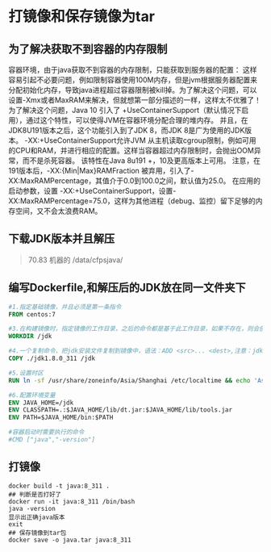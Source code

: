 # 打镜像和保存镜像为tar
## 为了解决获取不到容器的内存限制
容器环境，由于java获取不到容器的内存限制，只能获取到服务器的配置： 
这样容易引起不必要问题，例如限制容器使用100M内存，但是jvm根据服务器配置来分配初始化内存，导致java进程超过容器限制被kill掉。为了解决这个问题，可以设置-Xmx或者MaxRAM来解决，但就想第一部分描述的一样，这样太不优雅了！
为了解决这个问题，Java 10 引入了 +UseContainerSupport（默认情况下启用），通过这个特性，可以使得JVM在容器环境分配合理的堆内存。 并且，在JDK8U191版本之后，这个功能引入到了JDK 8，而JDK 8是广为使用的JDK版本。
-XX:+UseContainerSupport允许JVM 从主机读取cgroup限制，例如可用的CPU和RAM，并进行相应的配置。这样当容器超过内存限制时，会抛出OOM异常，而不是杀死容器。
该特性在Java 8u191 +，10及更高版本上可用。
注意，在191版本后，-XX:{Min|Max}RAMFraction 被弃用，引入了-XX:MaxRAMPercentage，其值介于0.0到100.0之间，默认值为25.0。
在应用的启动参数，设置 -XX:+UseContainerSupport，设置-XX:MaxRAMPercentage=75.0，这样为其他进程（debug、监控）留下足够的内存空间，又不会太浪费RAM。
## 下载JDK版本并且解压
> 70.83 机器的
> /data/cfpsjava/ 
## 编写Dockerfile,和解压后的JDK放在同一文件夹下
```Dockerfile
#1.指定基础镜像，并且必须是第一条指令
FROM centos:7

#3.在构建镜像时，指定镜像的工作目录，之后的命令都是基于此工作目录，如果不存在，则会创建目录
WORKDIR /jdk

#4.一个复制命令，把jdk安装文件复制到镜像中，语法：ADD <src>... <dest>,注意：jdk*.tar.gz使用的是相对路径
COPY ./jdk1.8.0_311 /jdk

#5.设置时区
RUN ln -sf /usr/share/zoneinfo/Asia/Shanghai /etc/localtime && echo 'Asia/Shanghai' >/etc/timezone

#6.配置环境变量
ENV JAVA_HOME=/jdk
ENV CLASSPATH=.:$JAVA_HOME/lib/dt.jar:$JAVA_HOME/lib/tools.jar
ENV PATH=$JAVA_HOME/bin:$PATH

#容器启动时需要执行的命令
#CMD ["java","-version"]
```
## 打镜像
```shell
docker build -t java:8_311 .
## 判断是否打好了
docker run -it java:8_311 /bin/bash
java -version
显示出正确java版本
exit
## 保存镜像到tar包
docker save -o java.tar java:8_311
```